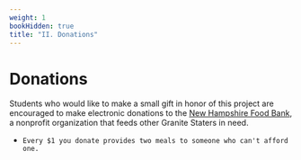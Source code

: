 ```yaml
---
weight: 1
bookHidden: true
title: "II. Donations"
---
```



# Donations

Students who would like to make a small gift in honor of this project are encouraged to make electronic donations to the [New Hampshire Food Bank](http://www.nhfoodbank.org/), a nonprofit organization that feeds other Granite Staters in need. 

- `Every $1 you donate provides two meals to someone who can't afford one.`
